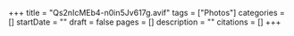 +++
title = "Qs2nIcMEb4-n0in5Jv617g.avif"
tags = ["Photos"]
categories = []
startDate = ""
draft = false
pages = []
description = ""
citations = []
+++
